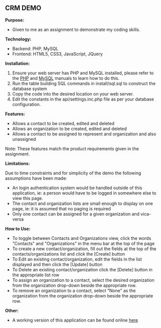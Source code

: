 ## CRM DEMO ##

**Purpose:**

* Given to me as an assignment to demonstrate my coding skills.  

**Technology:**

* Backend: PHP, MySQL
* Frontend: HTML5, CSS3, JavaScript, JQuery

**Installation:**

1. Ensure your web server has PHP and MySQL installed, please refer to the [PHP](http://php.net/manual/en/install.php) and [MySQL](http://dev.mysql.com/doc/refman/5.7/en/installing.html) manuals to learn how to do this.
2. Run the table building SQL commands in install/sql.sql to construct the database system
3. Copy the code into the desired location on your web server.
4. Edit the constants in the api/settings.inc.php file as per your database configuration.

**Features:**

* Allows a contact to be created, edited and deleted
* Allows an organization to be created, edited and deleted
* Allows a contact to be assigned to represent and organization and also unassigned

Note: These features match the product requirements given in the assignment.

**Limitations:**

Due to time constraints and for simplicity of the demo the following assumptions have been made:

* An login authentication system would be handled outside of this application, ie: a person would have to be logged in somewhere else to view this page.
* The contact and organization lists are small enough to display on one page, ie: it is assumed that no paging is required
* Only one contact can be assigned for a given organization and vica-versa

**How to Use:**

* To toggle between Contacts and Organizations view, click the words "Contacts" and "Organizations" in the menu bar at the top of the page
* To create a new contact/organization, fill out the fields at the top of the contacts/organizations list and click the [Create] button
* To Edit an existing contact/organization, edit the fields in the list displayed and then click the [Update] button
* To Delete an existing contact/organization click the [Delete] button in the appropriate list row
* To assign an organization to a contact, select the desired organization from the organization drop-down beside the appropriate row.
* To remove an organization to a contact, select "None" as the organization from the organization drop-down beside the appropriate row.

**Other:**

* A working version of this application can be found online [here](http://kevinmeixner.com/crm_demo/)





